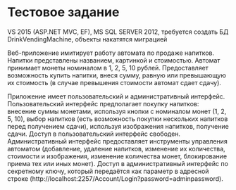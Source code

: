 ﻿# Тестовое задание
<p>VS 2015 (ASP.NET MVC, EF), MS SQL SERVER 2012, требуется создать БД DrinkVendingMachine, объекты накатятся миграцией</p>

<p>
Веб-приложение имитирует работу автомата по продаже напитков. Напитки представлены названием, картинкой и стоимостью.
Автомат принимает монеты номиналом в 1, 2, 5, 10 рублей. Предоставляет возможность купить напитки, внеся сумму, равную или превышающую их стоимость (в случае превышения стоимости автомат сдает сдачу).</p>

<p>
Приложение имеет пользовательский и административный интерфейс. Пользовательский интерфейс предполагает покупку напитков: внесение суммы монетами, используя кнопки с номиналом монет (1, 2, 5, 10), выбор напитков (есть возможность покупки нескольких напитков перед получением сдачи), используя изображения напитков, получение сдачи. Доступ в пользовательский интерфейс свободен. Административный интерфейс предоставляет инструменты управления автоматом (добавление, удаление напитков, изменение их количества, стоимости и изображения, изменение количества монет, блокирование приема тех или иных монет). Доступ в административный интерфейс по секретному ключу, который передаётся как параметр в адресной строке (http://localhost:2257/Account/Login?password=adminpassword).
</p>


